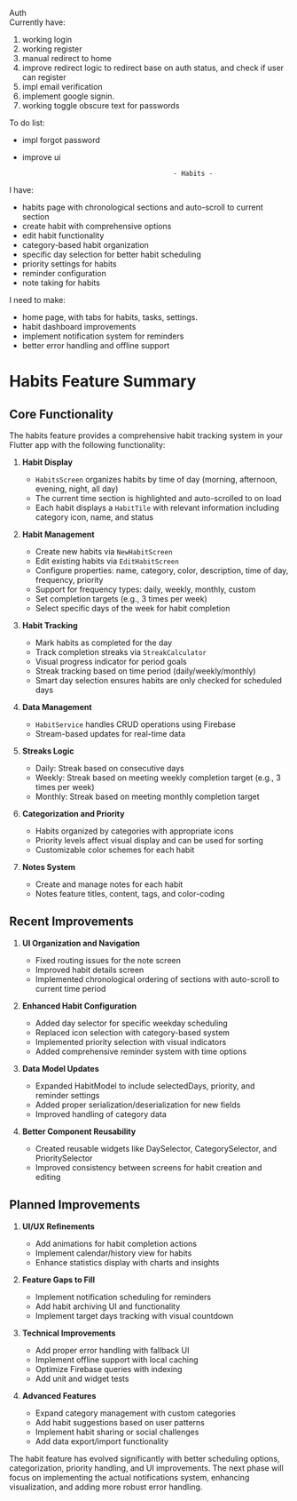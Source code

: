 Auth                                                  
Currently have:
1. working login
2. working register
3. manual redirect to home
4. improve redirect logic to redirect base on auth status, and check if user can register
5. impl email verification
6. implement google signin.
7. working toggle obscure text for passwords


To do list:
* impl forgot password
* improve ui

                                            - Habits -
I have:
* habits page with chronological sections and auto-scroll to current section
* create habit with comprehensive options
* edit habit functionality
* category-based habit organization
* specific day selection for better habit scheduling
* priority settings for habits
* reminder configuration
* note taking for habits

I need to make:
* home page, with tabs for habits, tasks, settings.
* habit dashboard improvements
* implement notification system for reminders
* better error handling and offline support
    
# Habits Feature Summary

## Core Functionality

The habits feature provides a comprehensive habit tracking system in your Flutter app with the following functionality:

1. **Habit Display**
   - `HabitsScreen` organizes habits by time of day (morning, afternoon, evening, night, all day)
   - The current time section is highlighted and auto-scrolled to on load
   - Each habit displays a `HabitTile` with relevant information including category icon, name, and status

2. **Habit Management**
   - Create new habits via `NewHabitScreen`
   - Edit existing habits via `EditHabitScreen`
   - Configure properties: name, category, color, description, time of day, frequency, priority
   - Support for frequency types: daily, weekly, monthly, custom
   - Set completion targets (e.g., 3 times per week)
   - Select specific days of the week for habit completion

3. **Habit Tracking**
   - Mark habits as completed for the day
   - Track completion streaks via `StreakCalculator`
   - Visual progress indicator for period goals
   - Streak tracking based on time period (daily/weekly/monthly)
   - Smart day selection ensures habits are only checked for scheduled days

4. **Data Management**
   - `HabitService` handles CRUD operations using Firebase
   - Stream-based updates for real-time data

5. **Streaks Logic**
   - Daily: Streak based on consecutive days
   - Weekly: Streak based on meeting weekly completion target (e.g., 3 times per week)
   - Monthly: Streak based on meeting monthly completion target

6. **Categorization and Priority**
   - Habits organized by categories with appropriate icons
   - Priority levels affect visual display and can be used for sorting
   - Customizable color schemes for each habit

7. **Notes System**
   - Create and manage notes for each habit
   - Notes feature titles, content, tags, and color-coding

## Recent Improvements

1. **UI Organization and Navigation**
   - Fixed routing issues for the note screen
   - Improved habit details screen
   - Implemented chronological ordering of sections with auto-scroll to current time period

2. **Enhanced Habit Configuration**
   - Added day selector for specific weekday scheduling
   - Replaced icon selection with category-based system
   - Implemented priority selection with visual indicators
   - Added comprehensive reminder system with time options

3. **Data Model Updates**
   - Expanded HabitModel to include selectedDays, priority, and reminder settings
   - Added proper serialization/deserialization for new fields
   - Improved handling of category data

4. **Better Component Reusability**
   - Created reusable widgets like DaySelector, CategorySelector, and PrioritySelector
   - Improved consistency between screens for habit creation and editing

## Planned Improvements

1. **UI/UX Refinements**
   - Add animations for habit completion actions
   - Implement calendar/history view for habits
   - Enhance statistics display with charts and insights

2. **Feature Gaps to Fill**
   - Implement notification scheduling for reminders
   - Add habit archiving UI and functionality
   - Implement target days tracking with visual countdown

3. **Technical Improvements**
   - Add proper error handling with fallback UI
   - Implement offline support with local caching
   - Optimize Firebase queries with indexing
   - Add unit and widget tests

4. **Advanced Features**
   - Expand category management with custom categories
   - Add habit suggestions based on user patterns
   - Implement habit sharing or social challenges
   - Add data export/import functionality

The habit feature has evolved significantly with better scheduling options, categorization, priority handling, and UI improvements. The next phase will focus on implementing the actual notifications system, enhancing visualization, and adding more robust error handling.